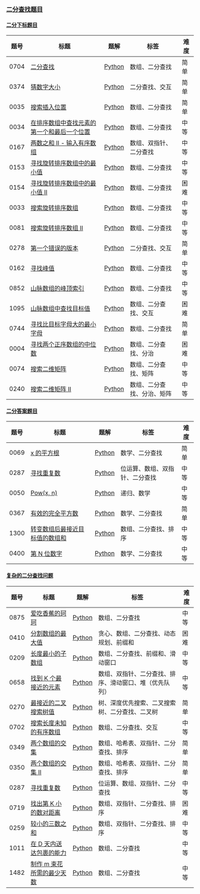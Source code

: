 ### [二分查找题目](https://algo.itcharge.cn/00.Introduction/05.Categories-List/#%E4%BA%8C%E5%88%86%E6%9F%A5%E6%89%BE%E9%A2%98%E7%9B%AE)

#### [二分下标题目](https://algo.itcharge.cn/00.Introduction/05.Categories-List/#%E4%BA%8C%E5%88%86%E4%B8%8B%E6%A0%87%E9%A2%98%E7%9B%AE)

| 题号   | 标题                                                                                                             | 题解                                                                                                              | 标签            | 难度  |
| ---- | -------------------------------------------------------------------------------------------------------------- | --------------------------------------------------------------------------------------------------------------- | ------------- | --- |
| 0704 | [二分查找](https://leetcode.cn/problems/binary-search/)                                                            | [Python](https://algo.itcharge.cn/Solutions/0700-0799/binary-search/)                                           | 数组、二分查找       | 简单  |
| 0374 | [猜数字大小](https://leetcode.cn/problems/guess-number-higher-or-lower/)                                            | [Python](https://algo.itcharge.cn/Solutions/0300-0399/guess-number-higher-or-lower/)                            | 二分查找、交互       | 简单  |
| 0035 | [搜索插入位置](https://leetcode.cn/problems/search-insert-position/)                                                 | [Python](https://algo.itcharge.cn/Solutions/0001-0099/search-insert-position/)                                  | 数组、二分查找       | 简单  |
| 0034 | [在排序数组中查找元素的第一个和最后一个位置](https://leetcode.cn/problems/find-first-and-last-position-of-element-in-sorted-array/) | [Python](https://algo.itcharge.cn/Solutions/0001-0099/find-first-and-last-position-of-element-in-sorted-array/) | 数组、二分查找       | 中等  |
| 0167 | [两数之和 II - 输入有序数组](https://leetcode.cn/problems/two-sum-ii-input-array-is-sorted/)                             | [Python](https://algo.itcharge.cn/Solutions/0100-0199/two-sum-ii-input-array-is-sorted/)                        | 数组、双指针、二分查找   | 中等  |
| 0153 | [寻找旋转排序数组中的最小值](https://leetcode.cn/problems/find-minimum-in-rotated-sorted-array/)                            | [Python](https://algo.itcharge.cn/Solutions/0100-0199/find-minimum-in-rotated-sorted-array/)                    | 数组、二分查找       | 中等  |
| 0154 | [寻找旋转排序数组中的最小值 II](https://leetcode.cn/problems/find-minimum-in-rotated-sorted-array-ii/)                      | [Python](https://algo.itcharge.cn/Solutions/0100-0199/find-minimum-in-rotated-sorted-array-ii/)                 | 数组、二分查找       | 困难  |
| 0033 | [搜索旋转排序数组](https://leetcode.cn/problems/search-in-rotated-sorted-array/)                                       | [Python](https://algo.itcharge.cn/Solutions/0001-0099/search-in-rotated-sorted-array/)                          | 数组、二分查找       | 中等  |
| 0081 | [搜索旋转排序数组 II](https://leetcode.cn/problems/search-in-rotated-sorted-array-ii/)                                 | [Python](https://algo.itcharge.cn/Solutions/0001-0099/search-in-rotated-sorted-array-ii/)                       | 数组、二分查找       | 中等  |
| 0278 | [第一个错误的版本](https://leetcode.cn/problems/first-bad-version/)                                                    | [Python](https://algo.itcharge.cn/Solutions/0200-0299/first-bad-version/)                                       | 二分查找、交互       | 简单  |
| 0162 | [寻找峰值](https://leetcode.cn/problems/find-peak-element/)                                                        | [Python](https://algo.itcharge.cn/Solutions/0100-0199/find-peak-element/)                                       | 数组、二分查找       | 中等  |
| 0852 | [山脉数组的峰顶索引](https://leetcode.cn/problems/peak-index-in-a-mountain-array/)                                      | [Python](https://algo.itcharge.cn/Solutions/0800-0899/peak-index-in-a-mountain-array/)                          | 数组、二分查找       | 中等  |
| 1095 | [山脉数组中查找目标值](https://leetcode.cn/problems/find-in-mountain-array/)                                             | [Python](https://algo.itcharge.cn/Solutions/1000-1099/find-in-mountain-array/)                                  | 数组、二分查找、交互    | 困难  |
| 0744 | [寻找比目标字母大的最小字母](https://leetcode.cn/problems/find-smallest-letter-greater-than-target/)                        | [Python](https://algo.itcharge.cn/Solutions/0700-0799/find-smallest-letter-greater-than-target/)                | 数组、二分查找       | 简单  |
| 0004 | [寻找两个正序数组的中位数](https://leetcode.cn/problems/median-of-two-sorted-arrays/)                                      | [Python](https://algo.itcharge.cn/Solutions/0001-0099/median-of-two-sorted-arrays/)                             | 数组、二分查找、分治    | 困难  |
| 0074 | [搜索二维矩阵](https://leetcode.cn/problems/search-a-2d-matrix/)                                                     | [Python](https://algo.itcharge.cn/Solutions/0001-0099/search-a-2d-matrix/)                                      | 数组、二分查找、矩阵    | 中等  |
| 0240 | [搜索二维矩阵 II](https://leetcode.cn/problems/search-a-2d-matrix-ii/)                                               | [Python](https://algo.itcharge.cn/Solutions/0200-0299/search-a-2d-matrix-ii/)                                   | 数组、二分查找、分治、矩阵 | 中等  |

#### [二分答案题目](https://algo.itcharge.cn/00.Introduction/05.Categories-List/#%E4%BA%8C%E5%88%86%E7%AD%94%E6%A1%88%E9%A2%98%E7%9B%AE)

|题号|标题|题解|标签|难度|
|---|---|---|---|---|
|0069|[x 的平方根](https://leetcode.cn/problems/sqrtx/)|[Python](https://algo.itcharge.cn/Solutions/0001-0099/sqrtx/)|数学、二分查找|简单|
|0287|[寻找重复数](https://leetcode.cn/problems/find-the-duplicate-number/)|[Python](https://algo.itcharge.cn/Solutions/0200-0299/find-the-duplicate-number/)|位运算、数组、双指针、二分查找|中等|
|0050|[Pow(x, n)](https://leetcode.cn/problems/powx-n/)|[Python](https://algo.itcharge.cn/Solutions/0001-0099/powx-n/)|递归、数学|中等|
|0367|[有效的完全平方数](https://leetcode.cn/problems/valid-perfect-square/)|[Python](https://algo.itcharge.cn/Solutions/0300-0399/valid-perfect-square/)|数学、二分查找|简单|
|1300|[转变数组后最接近目标值的数组和](https://leetcode.cn/problems/sum-of-mutated-array-closest-to-target/)|[Python](https://algo.itcharge.cn/Solutions/1300-1399/sum-of-mutated-array-closest-to-target/)|数组、二分查找、排序|中等|
|0400|[第 N 位数字](https://leetcode.cn/problems/nth-digit/)|[Python](https://algo.itcharge.cn/Solutions/0400-0499/nth-digit/)|数学、二分查找|中等|

#### [复杂的二分查找问题](https://algo.itcharge.cn/00.Introduction/05.Categories-List/#%E5%A4%8D%E6%9D%82%E7%9A%84%E4%BA%8C%E5%88%86%E6%9F%A5%E6%89%BE%E9%97%AE%E9%A2%98)

|题号|标题|题解|标签|难度|
|---|---|---|---|---|
|0875|[爱吃香蕉的珂珂](https://leetcode.cn/problems/koko-eating-bananas/)|[Python](https://algo.itcharge.cn/Solutions/0800-0899/koko-eating-bananas/)|数组、二分查找|中等|
|0410|[分割数组的最大值](https://leetcode.cn/problems/split-array-largest-sum/)|[Python](https://algo.itcharge.cn/Solutions/0400-0499/split-array-largest-sum/)|贪心、数组、二分查找、动态规划、前缀和|困难|
|0209|[长度最小的子数组](https://leetcode.cn/problems/minimum-size-subarray-sum/)|[Python](https://algo.itcharge.cn/Solutions/0200-0299/minimum-size-subarray-sum/)|数组、二分查找、前缀和、滑动窗口|中等|
|0658|[找到 K 个最接近的元素](https://leetcode.cn/problems/find-k-closest-elements/)|[Python](https://algo.itcharge.cn/Solutions/0600-0699/find-k-closest-elements/)|数组、双指针、二分查找、排序、滑动窗口、堆（优先队列）|中等|
|0270|[最接近的二叉搜索树值](https://leetcode.cn/problems/closest-binary-search-tree-value/)|[Python](https://algo.itcharge.cn/Solutions/0200-0299/closest-binary-search-tree-value/)|树、深度优先搜索、二叉搜索树、二分查找、二叉树|简单|
|0702|[搜索长度未知的有序数组](https://leetcode.cn/problems/search-in-a-sorted-array-of-unknown-size/)|[Python](https://algo.itcharge.cn/Solutions/0700-0799/search-in-a-sorted-array-of-unknown-size/)|数组、二分查找、交互|中等|
|0349|[两个数组的交集](https://leetcode.cn/problems/intersection-of-two-arrays/)|[Python](https://algo.itcharge.cn/Solutions/0300-0399/intersection-of-two-arrays/)|数组、哈希表、双指针、二分查找、排序|简单|
|0350|[两个数组的交集 II](https://leetcode.cn/problems/intersection-of-two-arrays-ii/)|[Python](https://algo.itcharge.cn/Solutions/0300-0399/intersection-of-two-arrays-ii/)|数组、哈希表、双指针、二分查找、排序|简单|
|0287|[寻找重复数](https://leetcode.cn/problems/find-the-duplicate-number/)|[Python](https://algo.itcharge.cn/Solutions/0200-0299/find-the-duplicate-number/)|位运算、数组、双指针、二分查找|中等|
|0719|[找出第 K 小的数对距离](https://leetcode.cn/problems/find-k-th-smallest-pair-distance/)|[Python](https://algo.itcharge.cn/Solutions/0700-0799/find-k-th-smallest-pair-distance/)|数组、双指针、二分查找、排序|困难|
|0259|[较小的三数之和](https://leetcode.cn/problems/3sum-smaller/)|[Python](https://algo.itcharge.cn/Solutions/0200-0299/3sum-smaller/)|数组、双指针、二分查找、排序|中等|
|1011|[在 D 天内送达包裹的能力](https://leetcode.cn/problems/capacity-to-ship-packages-within-d-days/)|[Python](https://algo.itcharge.cn/Solutions/1000-1099/capacity-to-ship-packages-within-d-days/)|数组、二分查找|中等|
|1482|[制作 m 束花所需的最少天数](https://leetcode.cn/problems/minimum-number-of-days-to-make-m-bouquets/)|[Python](https://algo.itcharge.cn/Solutions/1400-1499/minimum-number-of-days-to-make-m-bouquets/)|数组、二分查找|中等|
